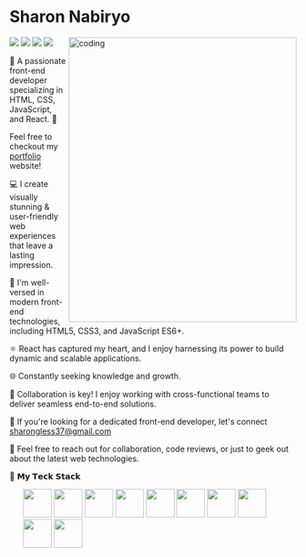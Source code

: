 # Sharon Nabiryo
<img align="right" alt="coding" width="400" height="500" src="https://media2.giphy.com/media/26tn33aiTi1jkl6H6/giphy.gif?cid=ecf05e47f1wo65ijskl0vq3r1gr1nm4j6w8r9z3fwjvrt8ph&ep=v1_gifs_search&rid=giphy.gif&ct=g">


[<img src="https://img.shields.io/badge/github-%2312100E.svg?&style=for-the-badge&logo=github&logoColor=white&color=black" />](https://github.com/SharonNabiryo)
[<img src="https://img.shields.io/badge/gitlab-%2312100E.svg?&style=for-the-badge&logo=gitlab&logoColor=white&color=9b51e0" />](https://github.com/SharonNabiryo )
[<img src="https://img.shields.io/badge/instagram-%2312100E.svg?&style=for-the-badge&logo=instagram&color=405DE6" />](https://instagram.com) 
[<img src="https://img.shields.io/badge/linkedin-%230077B5.svg?&style=for-the-badge&logo=linkedin&logoColor=white" />]([https://www.linkedin.com/in/roland-ayo-916763230/](https://www.linkedin.com/in/sharon-nabiryo-62488b152/))

👋 A passionate front-end developer specializing in HTML, CSS, JavaScript, and React. 🚀

Feel free to checkout my [portfolio]( https://sharonnabiryo.github.io/ImSharonNabiryo.github.io/) website!

💻 I create visually stunning & user-friendly web experiences that leave a lasting impression.

🎨 I'm well-versed in modern front-end technologies, including HTML5, CSS3, and JavaScript ES6+. 

⚛️ React has captured my heart, and I enjoy harnessing its power to build dynamic and scalable applications. 

🌐 Constantly seeking knowledge and growth.

🤝 Collaboration is key! I enjoy working with cross-functional teams to deliver seamless end-to-end solutions. 

🌟 If you're looking for a dedicated front-end developer, let's connect sharongless37@gmail.com

🌟 Feel free to reach out for collaboration, code reviews, or just to geek out about the latest web technologies.


 🔧 𝗠𝘆 𝗧𝗲𝗰𝗸 𝗦𝘁𝗮𝗰𝗸
<ul>
<img width="50px" src="https://raw.githubusercontent.com/bablubambal/All_logo_and_pictures/main/programming%20languages/javascript.svg?sanitize=true" />
<img width="50px" src="https://raw.githubusercontent.com/bablubambal/All_logo_and_pictures/main/programming%20languages/python.svg?sanitize=true" />
<img width="50px" src="https://raw.githubusercontent.com/bablubambal/All_logo_and_pictures/main/text%20editors/vscode.svg?sanitize=true" />
<img width="50px" src="https://raw.githubusercontent.com/bablubambal/All_logo_and_pictures/main/social%20icons/heroku.svg?sanitize=true" />
<img width="50px" src="https://raw.githubusercontent.com/bablubambal/All_logo_and_pictures/main/social%20icons/html5.svg?sanitize=true" />
<img width="50px" src="https://raw.githubusercontent.com/bablubambal/All_logo_and_pictures/main/frameworks/boostrap.svg?sanitize=true" />
<img width="50px" src="https://raw.githubusercontent.com/bablubambal/All_logo_and_pictures/main/frameworks/react.svg?sanitize=true" />
<img width="50px" src="https://raw.githubusercontent.com/bablubambal/All_logo_and_pictures/main/databases/mysql.svg?sanitize=true" />
<img width="50px" src="https://raw.githubusercontent.com/bablubambal/All_logo_and_pictures/main/others/css.svg?sanitize=true" />
<img width="50px" src="https://raw.githubusercontent.com/iconoir-icons/iconoir/master/icons/figma.svg?sanitize=true" />
</ul>

